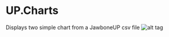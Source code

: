 # UP.Charts
Displays two simple chart from a JawboneUP csv file
![alt tag](https://raw.github.com/marfoldi/UP.Charts/master/screenshot.png)
